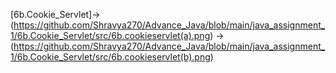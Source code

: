 [6b.Cookie_Servlet]->(https://github.com/Shravya270/Advance_Java/blob/main/java_assignment_1/6b.Cookie_Servlet/src/6b.cookieservlet(a).png)
-> (https://github.com/Shravya270/Advance_Java/blob/main/java_assignment_1/6b.Cookie_Servlet/src/6b.cookieservlet(b).png)
